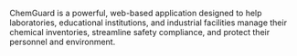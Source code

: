ChemGuard is a powerful, web-based application designed to help laboratories, educational institutions, 
and industrial facilities manage their chemical inventories, streamline safety compliance, and protect their personnel and environment.
